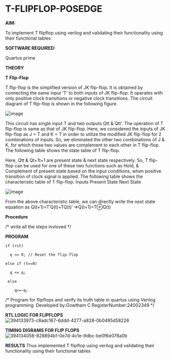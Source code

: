 # T-FLIPFLOP-POSEDGE

**AIM:**

To implement  T flipflop using verilog and validating their functionality using their functional tables

**SOFTWARE REQUIRED:**

Quartus prime

**THEORY**

**T Flip-Flop**

T flip-flop is the simplified version of JK flip-flop. It is obtained by connecting the same input ‘T’ to both inputs of JK flip-flop. It operates with only positive clock transitions or negative clock transitions. The circuit diagram of T flip-flop is shown in the following figure.

![image](https://github.com/naavaneetha/T-FLIPFLOP-POSEDGE/assets/154305477/458a68fe-2d08-4a9d-ac4f-7ae0480ce0bd)

 
This circuit has single input T and two outputs Qtt & Qtt’. The operation of T flip-flop is same as that of JK flip-flop. Here, we considered the inputs of JK flip-flop as J = T and K = T in order to utilize the modified JK flip-flop for 2 combinations of inputs. So, we eliminated the other two combinations of J & K, for which those two values are complement to each other in T flip-flop. The following table shows the state table of T flip-flop.

Here, Qtt & Qt+1t+1 are present state & next state respectively. So, T flip-flop can be used for one of these two functions such as Hold, & Complement of present state based on the input conditions, when positive transition of clock signal is applied. The following table shows the characteristic table of T flip-flop. Inputs Present State Next State

![image](https://github.com/naavaneetha/T-FLIPFLOP-POSEDGE/assets/154305477/cdd7fb32-539f-4b66-bb8d-f305a153c886)

 
From the above characteristic table, we can directly write the next state equation as Q(t+1)=T′Q(t)+TQ(t)′ ⇒Q(t+1)=T⊕Q(t)

**Procedure**

/* write all the steps invloved */

**PROGRAM**
~~~
if (rst)

  q <= 0; // Reset the flip-flop
  
else if (t==0)

  q <= q; 
  
 else
 
    q<=~q;
~~~
/* Program for flipflops and verify its truth table in quartus using Verilog programming.
Developed by:Gowtham C
RegisterNumber:24002349
*/

**RTL LOGIC FOR FLIPFLOPS**
![394133973-c8adc167-6ddd-4277-a828-0b0495d58226](https://github.com/user-attachments/assets/6df17017-876b-4cdb-a561-4ec8917578a5)


**TIMING DIGRAMS FOR FLIP FLOPS**
![394134058-828894b1-0e7d-4c1e-9dbc-be0f6e076a0b](https://github.com/user-attachments/assets/ae6c8ccf-856f-44ad-96ea-6b0cc5f0d819)

**RESULTS**
Thus implemented T flipflop using verilog and validating their functionality using their functional tables


